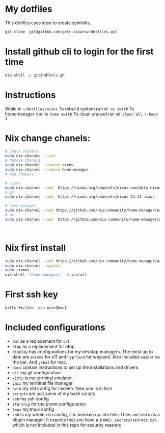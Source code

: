 # My dotfiles 
This dotfiles uses stow to create symlinks. 


```sh
git clone  git@github.com:petr-nazarov/dotfiles.git
```

# Install github cli to login for the first time 
```sh
nix-shell -p gitAndTools.gh
```

# Instructions 
While in `~/dotfiles/nixos`
To rebuild system run `nh os swith`
To homemanager run `nh home swith`
To clean unused run `nh clean all --keep 1`

# Nix change chanels:
```bash
# check chanels 
sudo nix-channel --list 
# remove chanels
sudo nix-channel --remove nixos
sudo nix-channel --remove home-manager
# add chanels

# nixos
sudo nix-channel --add  https://nixos.org/channels/nixos-unstable nixos 
# or 
sudo nix-channel --add  https://nixos.org/channels/nixos-23.11 nixos 

# home-manager
sudo nix-channel --add https://github.com/nix-community/home-manager/archive/master.tar.gz home-manager
# or  
sudo nix-channel --add  https://github.com/nix-community/home-manager/archive/release-23.11.tar.gz home-manager




```
# Nix first install
```sh
sudo nix-channel --add https://github.com/nix-community/home-manager/archive/release-23.11.tar.gz home-manager
sudo nix-channel --update
sudo reboot 
nix-shell '<home-manager>' -A install
```

# First ssh key 
```sh
kitty +kitten  ssh user@host
```

# Included configurations 
 - `bat` as a replacement for `cat`
 - `btop` as a replacement for htop 
 - `display` has configurations for my desktop managers. The most up to date are `awsome` for x11 and `hyprland` for wayland. Also includes `waybar` as the bar.  And `yabai` for mac.
 - `docs` contain instructions to set up the installations and drivers 
 - `git` my git configuration 
 - `kitty` is my terminal emulator 
 - `yazi` my terminal file manager 
 - `nvim` my old config for neovim. New one is in lvim 
 - `scripts` are just some of my bash scripts
 - `ssh` my ssh config 
 - `starship` for the promt configuration 
 - `tmux` my tmux config 
 - `zsh` Is my whole zsh config, it is breaken up into files. Uses `antidote` as a plugin manager. It expects that you have a `$HOME/.secrets/secrets.zsh`, which is not included in this repo for security reasons 


